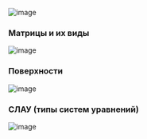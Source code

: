 ![image](https://github.com/mireashik/algebra_1sem/assets/123753819/4818390d-cece-48f9-99bf-0bbec8dec410)


### Матрицы и их виды
![image](https://github.com/mireashik/algebra_1sem/assets/123753819/72811499-c622-4eab-8088-df861d57bbe1)

### Поверхности
![image](https://github.com/mireashik/algebra_1sem/assets/123753819/55187a89-ed90-4ed5-8160-30128b627455)

### СЛАУ (типы систем уравнений)
![image](https://github.com/mireashik/algebra_1sem/assets/123753819/cfb7c061-2a81-4bb7-a4a6-5c52e11197ca)
